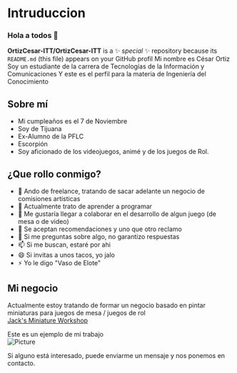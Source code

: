 # Intruduccion
### Hola a todos 👋
**OrtizCesar-ITT/OrtizCesar-ITT** is a ✨ _special_ ✨ repository because its `README.md` (this file) appears on your GitHub profil
Mi nombre es César Ortiz
Soy un estudiante de la carrera de Tecnologías de la Información y Comunicaciones
Y este es el perfil para la materia de Ingeniería del Conocimiento

## Sobre mí
- Mi cumpleaños es el 7 de Noviembre
- Soy de Tijuana
- Ex-Alumno de la PFLC
- Escorpión
- Soy aficionado de los videojuegos, animé y de los juegos de Rol.

## ¿Que rollo conmigo?
- 🔭 Ando de freelance, tratando de sacar adelante un negocio de comisiones artísticas
- 🌱 Actualmente trato de aprender a programar
- 👯 Me gustaría llegar a colaborar en el desarrollo de algun juego (de mesa o de video)
- 🤔 Se aceptan recomendaciones y uno que otro reclamo
- 💬 Si me preguntas sobre algo, no garantizo respuestas
- 📫 Si me buscan, estaré por ahi
- 😄 Si invitas a unos tacos, yo jalo
- ⚡ Yo le digo "Vaso de Elote"

## Mi negocio
Actualmente estoy tratando de formar un negocio basado en pintar miniaturas para juegos de mesa / juegos de rol  
[Jack's Miniature Workshop](https://www.facebook.com/MiniWorkshopTJ/)  

Este es un ejemplo de mi trabajo  
![Picture](https://scontent.ftij3-1.fna.fbcdn.net/v/t1.0-0/p526x296/49658201_392751651467300_7262393044421312512_o.jpg?_nc_cat=102&_nc_sid=730e14&_nc_ohc=dTqzbyZDp_0AX9_Sgm8&_nc_ht=scontent.ftij3-1.fna&tp=6&oh=28b43107e50a28cddcbfe3ce96fd52ff&oe=5F903D55)

Si alguno está interesado, puede enviarme un mensaje y nos ponemos en contacto.  


